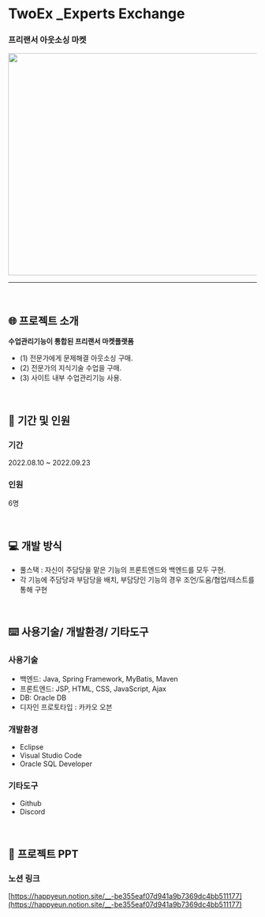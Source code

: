 # TwoEx _Experts Exchange

### 프리랜서 아웃소싱 마켓
<center>
  <img
    src="https://user-images.githubusercontent.com/118444536/232991557-bac92934-835b-4c5f-be2d-5c2cf0bff6fb.png"
    width="800"
    height="450"
  />
</center>

---

</br>

## 🌐 프로젝트 소개

**수업관리기능이 통합된 프리랜서 마켓플랫폼**

- (1) 전문가에게 문제해결 아웃소싱 구매.
- (2) 전문가의 지식기술 수업을 구매.
- (3) 사이트 내부 수업관리기능 사용.

</br>

## 📅 기간 및 인원

### 기간

2022.08.10 ~ 2022.09.23

### 인원

6명

</br>

## 💻 개발 방식

- 풀스택 :  자신이 주담당을 맡은 기능의 프론트엔드와 백엔드를 모두 구현.
- 각 기능에 주담당과 부담당을 배치, 부담당인 기능의 경우 조언/도움/협업/테스트를 통해 구현

</br>

## ⌨️ 사용기술/ 개발환경/ 기타도구

### 사용기술

- 백엔드:  Java, Spring Framework, MyBatis, Maven
- 프론트엔드:  JSP, HTML, CSS, JavaScript, Ajax
- DB: Oracle DB
- 디자인 프로토타입 :  카카오 오븐

### 개발환경

- Eclipse
- Visual Studio Code
- Oracle SQL Developer

### 기타도구

- Github
- Discord

</br>

## 📂 프로젝트 PPT

### 노션 링크

[https://happyeun.notion.site/__-be355eaf07d941a9b7369dc4bb511177](https://happyeun.notion.site/__-be355eaf07d941a9b7369dc4bb511177)

